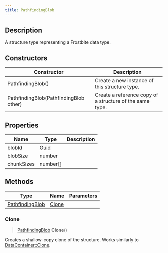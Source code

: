 ```yaml
---
title: PathfindingBlob
---
```

## Description

A structure type representing a Frostbite data type.

## Constructors

| Constructor                            | Description                                              |
| -------------------------------------- | -------------------------------------------------------- |
| PathfindingBlob()                      | Create a new instance of this structure type.            |
| PathfindingBlob(PathfindingBlob other) | Create a reference copy of a structure of the same type. |

## Properties

| Name       | Type                              | Description |
| ---------- | --------------------------------- | ----------- |
| blobId     | [Guid](/vext/ref/shared/class/Guid) |             |
| blobSize   | number                            |             |
| chunkSizes | number\[\]                        |             |

## Methods

| Type                               | Name            | Parameters |
| ---------------------------------- | --------------- | ---------- |
| [PathfindingBlob](PathfindingBlob) | [Clone](#clone) |            |

### Clone

> [PathfindingBlob](PathfindingBlob) **Clone**()

Creates a shallow-copy clone of the structure. Works similarly to [DataContainer::Clone](/vext/ref/shared/class/datacontainer#clone).

